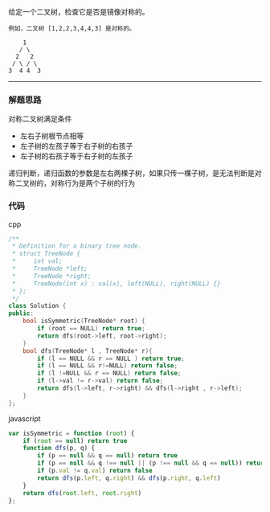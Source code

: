 给定一个二叉树，检查它是否是镜像对称的。

```case
例如，二叉树 [1,2,2,3,4,4,3] 是对称的。

    1
   / \
  2   2
 / \ / \
3  4 4  3
```

---

### 解题思路

对称二叉树满足条件

- 左右子树根节点相等
- 左子树的左孩子等于右子树的右孩子
- 左子树的右孩子等于右子树的左孩子

递归判断，递归函数的参数是左右两棵子树，如果只传一棵子树，是无法判断是对称二叉树的，对称行为是两个子树的行为


### 代码

cpp

```cpp
/**
 * Definition for a binary tree node.
 * struct TreeNode {
 *     int val;
 *     TreeNode *left;
 *     TreeNode *right;
 *     TreeNode(int x) : val(x), left(NULL), right(NULL) {}
 * };
 */
class Solution {
public:
    bool isSymmetric(TreeNode* root) {
        if (root == NULL) return true;
        return dfs(root->left, root->right);
    }
    bool dfs(TreeNode* l , TreeNode* r){
        if (l == NULL && r == NULL ) return true;
        if (l == NULL && r!=NULL) return false;
        if (l !=NULL && r == NULL) return false;
        if (l->val != r->val) return false;
        return dfs(l->left, r->right) && dfs(l->right , r->left);
    }
};
```

javascript

```javascript
var isSymmetric = function (root) {
    if (root == null) return true
    function dfs(p, q) {
        if (p == null && q == null) return true
        if (p == null && q !== null || (p !== null && q == null)) return false
        if (p.val != q.val) return false
        return dfs(p.left, q.right) && dfs(p.right, q.left)
    }
    return dfs(root.left, root.right)
};
```
